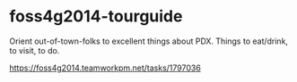 foss4g2014-tourguide
====================

Orient out-of-town-folks to excellent things about PDX. Things to eat/drink, to visit, to do.

https://foss4g2014.teamworkpm.net/tasks/1797036
